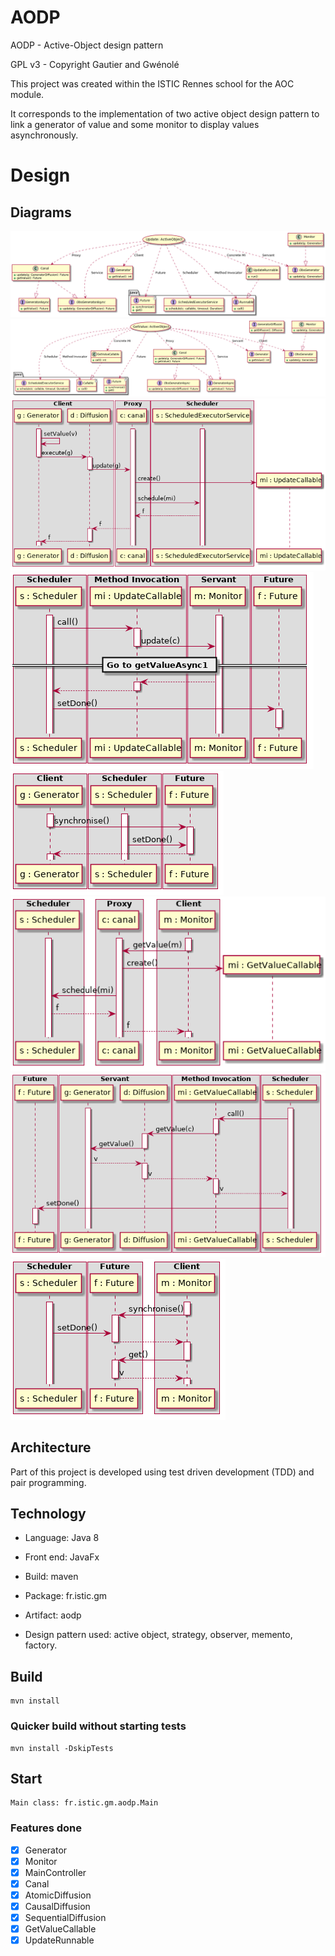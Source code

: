 # AODP
AODP - Active-Object design pattern 

GPL v3 - Copyright Gautier and Gwénolé

This project was created within the ISTIC Rennes school for the AOC module.

It corresponds to the implementation of two active object design pattern to link a generator of value and some monitor to display values asynchronously.

# Design

## Diagrams

![ClassUpdate](https://raw.githubusercontent.com/ISTIC-M2-ILa-GM/aodp/dev/spec/img/UpdateClass.png)
![ClassGetValue](https://raw.githubusercontent.com/ISTIC-M2-ILa-GM/aodp/dev/spec/img/getValueClass.png)
![UpdateAsync1](https://raw.githubusercontent.com/ISTIC-M2-ILa-GM/aodp/dev/spec/img/UpdateAsync1.png)
![UpdateAsync2](https://raw.githubusercontent.com/ISTIC-M2-ILa-GM/aodp/dev/spec/img/UpdateAsync2.png)
![UpdateAsync3](https://raw.githubusercontent.com/ISTIC-M2-ILa-GM/aodp/dev/spec/img/UpdateAsync3.png)
![getValueAsync1](https://raw.githubusercontent.com/ISTIC-M2-ILa-GM/aodp/dev/spec/img/getValueAsync1.png)
![getValueAsync2](https://raw.githubusercontent.com/ISTIC-M2-ILa-GM/aodp/dev/spec/img/getValueAsync2.png)
![getValueAsync3](https://raw.githubusercontent.com/ISTIC-M2-ILa-GM/aodp/dev/spec/img/getValueAsync3.png)

## Architecture

Part of this project is developed using test driven development (TDD) and pair programming.

## Technology

* Language: Java 8
* Front end: JavaFx
* Build: maven


* Package: fr.istic.gm
* Artifact: aodp


* Design pattern used: active object, strategy, observer, memento, factory.

## Build

    mvn install
    
### Quicker build without starting tests

    mvn install -DskipTests
    
## Start

    Main class: fr.istic.gm.aodp.Main

### Features done

- [X] Generator
- [X] Monitor
- [X] MainController
- [X] Canal
- [X] AtomicDiffusion
- [X] CausalDiffusion
- [X] SequentialDiffusion
- [X] GetValueCallable
- [X] UpdateRunnable